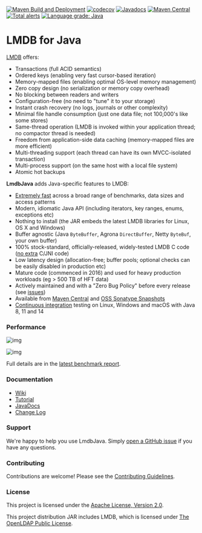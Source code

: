 [![Maven Build and Deployment](https://github.com/lmdbjava/lmdbjava/workflows/Maven%20Build%20and%20Deployment/badge.svg)](https://github.com/lmdbjava/lmdbjava/actions)
[![codecov](https://codecov.io/gh/lmdbjava/lmdbjava/branch/master/graph/badge.svg)](https://codecov.io/gh/lmdbjava/lmdbjava)
[![Javadocs](http://www.javadoc.io/badge/org.lmdbjava/lmdbjava.svg?color=blue)](http://www.javadoc.io/doc/org.lmdbjava/lmdbjava)
[![Maven Central](https://img.shields.io/maven-central/v/org.lmdbjava/lmdbjava.svg?maxAge=3600)](http://search.maven.org/#search%7Cga%7C1%7Cg%3A%22org.lmdbjava%22%20AND%20a%3A%22lmdbjava%22)
[![Total alerts](https://img.shields.io/lgtm/alerts/g/lmdbjava/lmdbjava.svg?logo=lgtm&logoWidth=18)](https://lgtm.com/projects/g/lmdbjava/lmdbjava/alerts/)
[![Language grade: Java](https://img.shields.io/lgtm/grade/java/g/lmdbjava/lmdbjava.svg?logo=lgtm&logoWidth=18)](https://lgtm.com/projects/g/lmdbjava/lmdbjava/context:java)

# LMDB for Java

[LMDB](http://symas.com/mdb/) offers:

* Transactions (full ACID semantics)
* Ordered keys (enabling very fast cursor-based iteration)
* Memory-mapped files (enabling optimal OS-level memory management)
* Zero copy design (no serialization or memory copy overhead)
* No blocking between readers and writers
* Configuration-free (no need to "tune" it to your storage)
* Instant crash recovery (no logs, journals or other complexity)
* Minimal file handle consumption (just one data file; not 100,000's like some stores)
* Same-thread operation (LMDB is invoked within your application thread; no compactor thread is needed)
* Freedom from application-side data caching (memory-mapped files are more efficient)
* Multi-threading support (each thread can have its own MVCC-isolated transaction)
* Multi-process support (on the same host with a local file system)
* Atomic hot backups

**LmdbJava** adds Java-specific features to LMDB:

* [Extremely fast](https://github.com/lmdbjava/benchmarks/blob/master/results/20160710/README.md) across a broad range of benchmarks, data sizes and access patterns
* Modern, idiomatic Java API (including iterators, key ranges, enums, exceptions etc)
* Nothing to install (the JAR embeds the latest LMDB libraries for Linux, OS X and Windows)
* Buffer agnostic (Java `ByteBuffer`, Agrona `DirectBuffer`, Netty `ByteBuf`, your own buffer)
* 100% stock-standard, officially-released, widely-tested LMDB C code ([no extra](https://github.com/lmdbjava/native) C/JNI code)
* Low latency design (allocation-free; buffer pools; optional checks can be easily disabled in production etc)
* Mature code (commenced in 2016) and used for heavy production workloads (eg > 500 TB of HFT data)
* Actively maintained and with a "Zero Bug Policy" before every release (see [issues](https://github.com/lmdbjava/lmdbjava/issues))
* Available from [Maven Central](http://search.maven.org/#search%7Cga%7C1%7Cg%3A%22org.lmdbjava%22%20AND%20a%3A%22lmdbjava%22) and [OSS Sonatype Snapshots](https://oss.sonatype.org/content/repositories/snapshots/org/lmdbjava/lmdbjava)
* [Continuous integration](https://github.com/lmdbjava/lmdbjava/actions) testing on Linux, Windows and macOS with Java 8, 11 and 14

### Performance

![img](https://raw.githubusercontent.com/lmdbjava/benchmarks/master/results/20160710/4-intKey-seq-summary.png)

![img](https://raw.githubusercontent.com/lmdbjava/benchmarks/master/results/20160710/4-intKey-rnd-summary.png)

Full details are in the [latest benchmark report](https://github.com/lmdbjava/benchmarks/blob/master/results/20160710/README.md).

### Documentation

* [Wiki](https://github.com/lmdbjava/lmdbjava/wiki/)
* [Tutorial](https://github.com/lmdbjava/lmdbjava/tree/master/src/test/java/org/lmdbjava/TutorialTest.java)
* [JavaDocs](http://www.javadoc.io/doc/org.lmdbjava/lmdbjava)
* [Change Log](https://github.com/lmdbjava/lmdbjava/wiki/Change-Log)

### Support

We're happy to help you use LmdbJava. Simply
[open a GitHub issue](https://github.com/lmdbjava/lmdbjava/issues) if you have
any questions.

### Contributing

Contributions are welcome! Please see the [Contributing Guidelines](CONTRIBUTING.md).

### License

This project is licensed under the
[Apache License, Version 2.0](http://www.apache.org/licenses/LICENSE-2.0.html).

This project distribution JAR includes LMDB, which is licensed under
[The OpenLDAP Public License](http://www.openldap.org/software/release/license.html).
